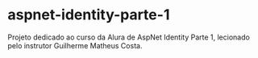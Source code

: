 # aspnet-identity-parte-1
Projeto dedicado ao curso da Alura de AspNet Identity Parte 1, lecionado pelo instrutor Guilherme Matheus Costa.
